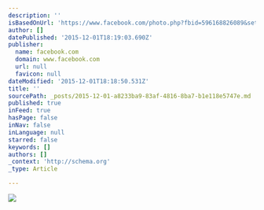 ```yaml
---
description: ''
isBasedOnUrl: 'https://www.facebook.com/photo.php?fbid=596168826089&set=a.585087009139.2118148.35800143&type=3&theater'
author: []
datePublished: '2015-12-01T18:19:03.690Z'
publisher:
  name: facebook.com
  domain: www.facebook.com
  url: null
  favicon: null
dateModified: '2015-12-01T18:18:50.531Z'
title: ''
sourcePath: _posts/2015-12-01-a8233ba9-83af-4816-8ba7-b1e118e5747e.md
published: true
inFeed: true
hasPage: false
inNav: false
inLanguage: null
starred: false
keywords: []
authors: []
_context: 'http://schema.org'
_type: Article

---
```

![](https://scontent-frt3-1.xx.fbcdn.net/hphotos-xfa1/v/t1.0-9/37009_596168826089_4522585_n.jpg?oh=d9a8b186faff210b100b9627dbd60f7e&oe=56E2D53A)